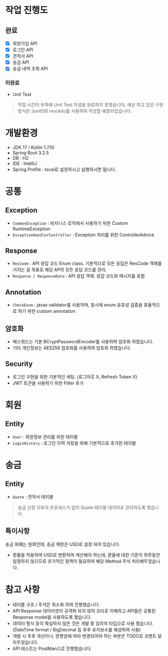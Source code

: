 

# 작업 진행도
## 완료
- [x] 회원가입 API
- [x] 로그인 API
- [x] 견적서 API
- [x] 송금 API
- [x] 송금 내역 조회 API
### 미완료
- Unit Test
> 작업 시간이 부족해 Unit Test 작성을 완료하지 못했습니다. 예상 하고 있던 구현 방식은 Junit5와 mockito를 사용하여 작성할 예정이었습니다.

# 개발환경
- JDK 17 / Kotlin 1.7.10
- Spring Boot 3.2.5
- DB : H2
- IDE : IntelliJ
- Spring Profile : local로 설정하시고 실행하시면 됩니다.


# 공통
## Exception
- `CommonException` : 비지니스 로직에서 사용하기 위한 Custom RuntimeException
- `ExceptionHandlerController` : Exception 처리를 위한 ControllerAdvice

## Response
- `ResCode` : API 응답 코드 Enum class. 기본적으로 모든 응답은 ResCode 객체를 거치는 걸 목표로 해당 AP의 모든 응답 코드를 관리.
- `Response / ResponseData` : API 응답 객체. 응답 코드와 메시지를 포함.

## Annotation
- `CheckEnum` : javax validator를 사용하며, 동시에 enum 유효성 검증을 효율적으로 하기 위한 custom annotation

## 암호화
- 패스워드는 기본 BCryptPasswordEncoder를 사용하여 암호화 하였습니다.
- 기타 개인정보는 AES256 암호화를 사용하여 암호화 하였습니다.

## Security
- 로그인 구현을 위한 기본적인 세팅. (로그아웃 X, Refresh Token X)
- JWT 토큰을 사용하기 위한 Filter 추가


# 회원
## Entity
- `User` : 회원정보 관리를 위한 테이블
- `LoginHistory` : 로그인 이력 저장을 위해 기본적으로 추가한 테이블


# 송금
## Entity
- `Quote` : 견적서 테이블
> 송금 신청 이후의 프로세스가 없어 Quote 테이블 데이터로 관리하도록 했습니다.

## 특이사항
송금 화폐는 원화인데, 송금 제한은 USD로 설정 되어 있습니다.
*  환율을 적용하여 USD로 변환하여 계산해야 하는데, 환율에 대한 기준이 하루동안 일정하지 않으므로 추가적인 정책이 필요하여 해당 Method 주석 처리해두었습니다.

# 참고 사항
- 테이블 구조 / 주석은 최소화 하여 진행했습니다.
- API Response 데이터셋이 규격화 되지 않아 오타로 이해하고 API들은 공통된 Response model을 사용하도록 했습니다.
- 데이터 형식 등이 확실하지 않은 것은 개발 중 임의의 타입으로 사용 했습니다. (DateTime format / BigDecimal 등 추후 유지보수를 예상하여 사용)
- 개발 시 추후 개선이나, 방향성에 따라 변경되어야 하는 부분은 TODO로 코멘트 달아두었습니다.
- API 테스트는 PostMan으로 진행했습니다.

